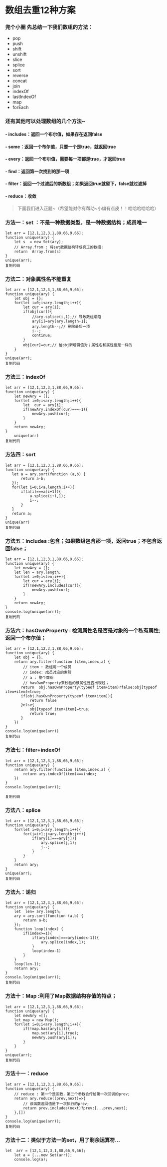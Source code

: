 # 数组去重12种方案

### 兜个小圈 先总结一下我们数组的方法：

- pop
- push
- shift
- unshift
- slice
- splice
- sort
- reverse
- concat
- join
- indexOf
- lastIndexOf
- map
- forEach

### 还有其他可以处理数组的几个方法~

#### - includes：返回一个布尔值，如果存在返回false

#### - some：返回一个布尔值，只要一个是true，就返回true

#### - every：返回一个布尔值，需要每一项都是true，才返回true

#### - find：返回第一次找到的那一项

#### - filter：返回一个过滤后的新数组；如果返回true就留下，false就过滤掉

#### - reduce：收敛

> 下面我们进入正题~（希望能对你有帮助~小编有点皮！！哈哈哈哈哈哈）

### 方法一：set ：不是一种数据类型，是一种数据结构；成员唯一

```
let arr = [12,1,12,3,1,88,66,9,66];
function unique(ary) {
    let s  = new Set(ary);
    // Array.from : 将set数据结构转成真正的数组；
    return  Array.from(s)
}
unique(arr);
复制代码
```

### 方法二：对象属性名不能重复

```
let arr = [12,1,12,3,1,88,66,9,66];
function unique(ary) {
    let obj = {};
    for(let i=0;i<ary.length;i++){
        let cur = ary[i];
        if(obj[cur]){
            //ary.splice(i,1);// 导致数组塌陷
            ary[i]=ary[ary.length-1];
            ary.length--;// 删除最后一项
            i--;
            continue;
        }
        obj[cur]=cur;// 给obj新增键值对；属性名和属性值是一样的
    }
}
unique(arr);
复制代码
```

### 方法三：indexOf

```
let arr = [12,1,12,3,1,88,66,9,66];
function unique(ary) {
    let newAry = [];
    for(let i=0;i<ary.length;i++){
        let  cur = ary[i];
        if(newAry.indexOf(cur)===-1){
            newAry.push(cur);
        }
    }
    return newAry;
}
    unique(arr)
复制代码
```

### 方法四：sort

```
let arr = [12,1,12,3,1,88,66,9,66];
function unique(ary) {
   let a = ary.sort(function (a,b) {
       return a-b;
   });
   for(let i=0;i<a.length;i++){
       if(a[i]===a[i+1]){
           a.splice(i+1,1);
           i--;
       }
   }
   return a;
}
unique(arr)
复制代码
```

### 方法五：includes :包含；如果数组包含那一项，返回true；不包含返回false；

```
let arr = [12,1,12,3,1,88,66,9,66];
function unique(ary) {
    let newAry = [];
    let len = ary.length;
    for(let i=0;i<len;i++){
        let cur = ary[i];
        if(!newAry.includes(cur)){
            newAry.push(cur);
        }
    }
    return newAry;
}
console.log(unique(arr));
复制代码
```

### 方法六：hasOwnProperty : 检测属性名是否是对象的一个私有属性;返回一个布尔值；

```
let arr = [12,1,12,3,1,88,66,9,66];
function unique(ary) {
    let obj = {};
    return ary.filter(function (item,index,a) {
        // item : 数组每一个成员
        // index: 成员对应的索引
        // a : 整个数组
        // hasOwnProperty来校验的该属性是否出现过；
       return  obj.hasOwnProperty(typeof item+item)?false:obj[typeof item+item]=true;
       if(obj.hasOwnProperty(typeof item+item)){
           return false
       }else{
           obj[typeof item+item]=true;
           return true;
       }
    })
}
console.log(unique(arr))
复制代码
```

### 方法七：filter+indexOf

```
let arr = [12,1,12,3,1,88,66,9,66];
function unique(ary) {
    return ary.filter(function (item,index,a) {
        return ary.indexOf(item)===index;
    })
}
console.log(unique(arr));

复制代码
```

### 方法八：splice

```
let arr = [12,1,12,3,1,88,66,9,66];
function unique(ary) {
    for(let i=0;i<ary.length;i++){
        for(j=i+1;j<ary.length;j++){
            if(ary[i]===ary[j]){
                ary.splice(j,1);
                j--;
            }
        }
    }
    return ary;
}
unique(arr);
复制代码
```

### 方法九：递归

```
let arr = [12,1,12,3,1,88,66,9,66];
function unique(ary) {
    let  len= ary.length;
    ary = ary.sort(function (a,b) {
        return a-b;
    });
    function loop(index) {
        if(index>=1){
            if(ary[index]===ary[index-1]){
                ary.splice(index,1);
            }
            loop(index-1)
        }
    }
    loop(len-1);
    return ary;
}
console.log(unique(arr));
复制代码
```

### 方法十：Map :利用了Map数据结构存值的特点；

```
let arr = [12,1,12,3,1,88,66,9,66];
function unique(ary) {
    let newAry =[];
    let map = new Map();
    for(let i=0;i<ary.length;i++){
        if(!map.has(ary[i])){
            map.set(ary[i],true);
            newAry.push(ary[i]);
        }
    }
}
unique(arr);
复制代码
```

### 方法十一：reduce

```
let arr = [12,1,12,3,1,88,66,9,66];
function unique(ary) {
    // reduce : 第一个是函数，第二个参数会传给第一次回调的prev;
    return ary.reduce((prev,next)=>{
        // 该函数返回值是下一次执行的prev;
        return prev.includes(next)?prev:[...prev,next];
    },[])
}
console.log(unique(arr));
复制代码
```

### 方法十二：类似于方法一的set，用了剩余运算符...

```
let  arr = [12,1,12,3,1,88,66,9,66];
    let a = [...new Set(arr)];
    console.log(a);
```

